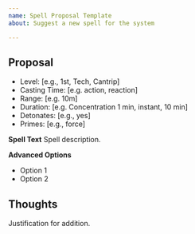 ```yaml
---
name: Spell Proposal Template
about: Suggest a new spell for the system

---
```


<!-- issue title should be: New Spell: Spell Name -->

## Proposal
* Level: [e.g., 1st, Tech, Cantrip]
* Casting Time: [e.g. action, reaction]
* Range: [e.g. 10m]
* Duration: [e.g. Concentration 1 min, instant, 10 min]
* Detonates: [e.g., yes]
* Primes: [e.g., force]

__Spell Text__
Spell description.

__Advanced Options__
* Option 1
* Option 2

## Thoughts

Justification for addition.
